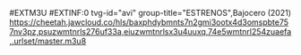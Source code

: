 #EXTM3U
#EXTINF:0 tvg-id="avi" group-title="ESTRENOS",Bajocero (2021)
https://cheetah.jawcloud.co/hls/baxphdybmnts7n2gmi3ootx4d3omspbte757nv3pz,psuzwmtnrls276uf33a,eiuzwmtnrlsx3u4uuxq,74e5wmtnrl254zuaefa,.urlset/master.m3u8
